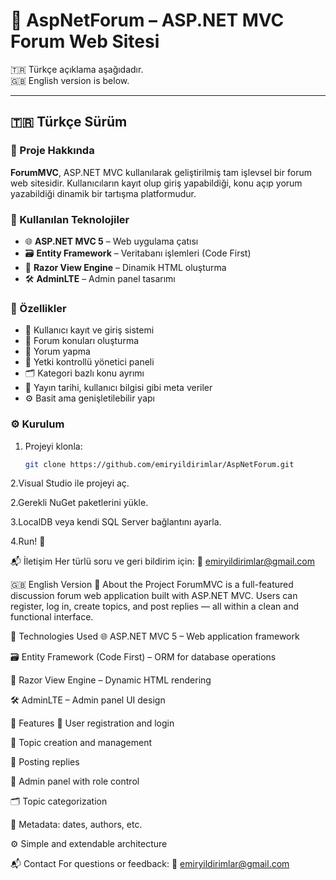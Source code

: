 # 💬 AspNetForum – ASP.NET MVC Forum Web Sitesi

🇹🇷 Türkçe açıklama aşağıdadır.  
🇬🇧 English version is below.

---

## 🇹🇷 Türkçe Sürüm

### 🚀 Proje Hakkında

**ForumMVC**, ASP.NET MVC kullanılarak geliştirilmiş tam işlevsel bir forum web sitesidir. Kullanıcıların kayıt olup giriş yapabildiği, konu açıp yorum yazabildiği dinamik bir tartışma platformudur.

### 🧰 Kullanılan Teknolojiler

- 🌐 **ASP.NET MVC 5** – Web uygulama çatısı
- 🗃️ **Entity Framework** – Veritabanı işlemleri (Code First)
- 🎨 **Razor View Engine** – Dinamik HTML oluşturma
- 🛠️ **AdminLTE** – Admin panel tasarımı

### 🎯 Özellikler

- 👤 Kullanıcı kayıt ve giriş sistemi
- 📝 Forum konuları oluşturma
- 💬 Yorum yapma
- 🔐 Yetki kontrollü yönetici paneli
- 🗂️ Kategori bazlı konu ayrımı
- 📅 Yayın tarihi, kullanıcı bilgisi gibi meta veriler
- ⚙️ Basit ama genişletilebilir yapı

### ⚙️ Kurulum

1. Projeyi klonla:
   ```bash
   git clone https://github.com/emiryildirimlar/AspNetForum.git
2.Visual Studio ile projeyi aç.

2.Gerekli NuGet paketlerini yükle.

3.LocalDB veya kendi SQL Server bağlantını ayarla.

4.Run! 🚀

📬 İletişim
Her türlü soru ve geri bildirim için:
📧 emiryildirimlar@gmail.com

🇬🇧 English Version
🚀 About the Project
ForumMVC is a full-featured discussion forum web application built with ASP.NET MVC. Users can register, log in, create topics, and post replies — all within a clean and functional interface.

🧰 Technologies Used
🌐 ASP.NET MVC 5 – Web application framework

🗃️ Entity Framework (Code First) – ORM for database operations

🎨 Razor View Engine – Dynamic HTML rendering

🛠️ AdminLTE – Admin panel UI design

🎯 Features
👤 User registration and login

📝 Topic creation and management

💬 Posting replies

🔐 Admin panel with role control

🗂️ Topic categorization

📅 Metadata: dates, authors, etc.

⚙️ Simple and extendable architecture

📬 Contact
For questions or feedback:
📧 emiryildirimlar@gmail.com
